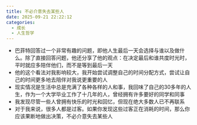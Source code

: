 ```yaml
---
title: 不必介意失去某些人
date: 2025-09-21 22:22:12
categories:
  - 成长
  - 人生哲学
---
```

- 巴菲特回答过一个非常有趣的问题，即他人生最后一天会选择与谁以及做什么。除了直接回答问题，他还分享了他的观点：在决定最后和谁共度时光时，平时就应多陪伴他们，而不是等到最后一天
- 他的这个看法对我影响较大，我开始尝试调整自己的时间分配方式，尝试让自己的时间更多地去陪伴对我说更重要的人
- 现实情况是生活中总是充满了各种各样的人和事，我回味了自己的30多年的人生，作为一个大学毕业工作了十几年的人，曾经拥有许多要好的同学和同事
- 我发现尽管一些人曾拥有快乐的时光和回忆，但现在绝大多数人已不再联系
- 对于我来说，很多人都是过客。如果你发现这些过客正在消耗的时间，那么你应该果断地做出决策，不必介意失去某些人